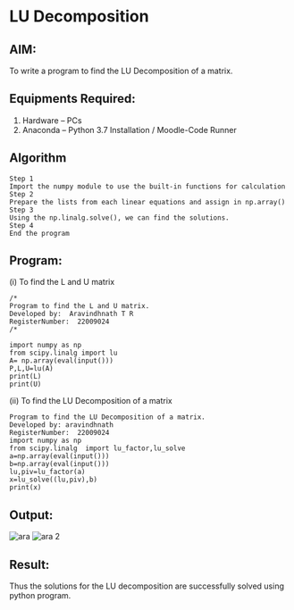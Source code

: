 # LU Decomposition 

## AIM:
To write a program to find the LU Decomposition of a matrix.

## Equipments Required:
1. Hardware – PCs
2. Anaconda – Python 3.7 Installation / Moodle-Code Runner

## Algorithm
```
Step 1
Import the numpy module to use the built-in functions for calculation
Step 2
Prepare the lists from each linear equations and assign in np.array()
Step 3
Using the np.linalg.solve(), we can find the solutions.
Step 4
End the program
```
## Program:
(i) To find the L and U matrix
```
/*
Program to find the L and U matrix.
Developed by:  Aravindhnath T R
RegisterNumber:  22009024
/*

import numpy as np
from scipy.linalg import lu
A= np.array(eval(input()))
P,L,U=lu(A)
print(L)
print(U)
```
(ii) To find the LU Decomposition of a matrix
```
Program to find the LU Decomposition of a matrix.
Developed by: aravindhnath
RegisterNumber:  22009024
import numpy as np
from scipy.linalg  import lu_factor,lu_solve
a=np.array(eval(input()))
b=np.array(eval(input()))
lu,piv=lu_factor(a)
x=lu_solve((lu,piv),b)
print(x)
```
## Output:
![ara](https://user-images.githubusercontent.com/118790841/212035520-ea82f43e-8772-495a-a9d8-dfe456a07cec.png)
![ara 2](https://user-images.githubusercontent.com/118790841/212035530-b0957d60-80dc-4139-9dc6-72fed14a8704.png)

## Result:
Thus the solutions for the LU decomposition are successfully solved using python program.

